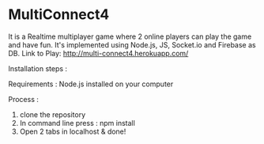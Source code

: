 # MultiConnect4

It is a Realtime multiplayer game where 2 online players can play the game and have fun. 
It's implemented using Node.js, JS, Socket.io and Firebase as DB.
Link to Play: http://multi-connect4.herokuapp.com/

Installation steps : 

Requirements : 
Node.js installed on your computer

Process : 
1. clone the repository
2. In command line press : npm install
3. Open 2 tabs in localhost & done!
